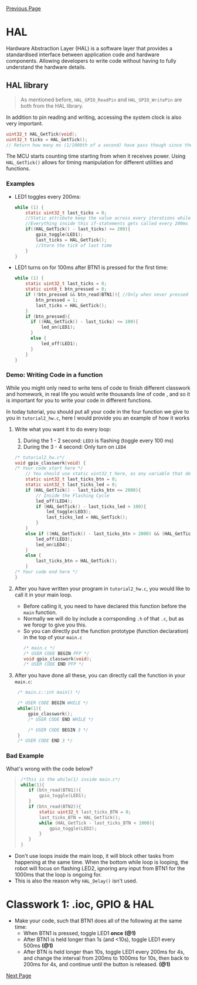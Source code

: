 [Previous Page](02-GPIO.md)

# HAL

Hardware Abstraction Layer (HAL) is a software layer that provides a standardised interface between application code and hardware components. Allowing developers to write code without having to fully understand the hardware details.

## HAL library

>As mentioned before, `HAL_GPIO_ReadPin` and `HAL_GPIO_WritePin` are both from the HAL library. 

In addition to pin reading and writing, accessing the system clock is also very important. 

```c
uint32_t HAL_GetTick(void);
uint32_t ticks = HAL_GetTick();
// Return how many ms (1/1000th of a second) have pass though since the MCU start running
```

The MCU starts counting time starting from when it receives power. Using `HAL_GetTick()` allows for timing manipulation for different utilities and functions. 

### Examples

- LED1 toggles every 200ms:

  ```c
  while (1) {
      static uint32_t last_ticks = 0;
      //Static attribute keep the value across every iterations while it will not be re-initized
      //Everything inside this if-statements gets called every 200ms
      if((HAL_GetTick() - last_ticks) >= 200){
          gpio_toggle(LED1);
          last_ticks = HAL_GetTick();
          //Store the tick of last time
      }
  }
  ```

- LED1 turns on for 100ms after BTN1 is pressed for the first time:
  ```c
  while (1) {
      static uint32_t last_ticks = 0;
      static uint8_t btn_pressed = 0;
      if (!btn_pressed && btn_read(BTN1)){ //Only when never pressed
          btn_pressed = 1;
          last_ticks = HAL_GetTick();
      }
      if (btn_pressed){
        if ((HAL_GetTick() - last_ticks) <= 100){
            led_on(LED1);
        }
        else {
            led_off(LED1);
        }
      }
  }
  ```

### Demo: Writing Code in a function 
While you might only need to write tens of code to finish different classwork and homework, in real life you would write thousands line of code , and so it is important for you to write your code in different functions.

In today tutorial, you should put all your code in the four function we give to you in `tutorial2_hw.c`, here I would provide you an example of how it works

1. Write what you want it to do every loop:
   1. During the 1 - 2 second: `LED3` is flashing (toggle every 100 ms)
   2. During the 3 - 4 second: Only turn on `LED4` 
    ```c
    /* tutorial2_hw.c*/
    void gpio_classwork(void) {
    /* Your code start here */
        // You should use static uint32_t here, as any variable that defined in main.c cannot call here unless you extern it
        static uint32_t last_ticks_btn = 0;
        static uint32_t last_ticks_led = 0;
        if (HAL_GetTick() - last_ticks_btn <= 2000){ 
            // Inside the Flashing Cycle
            led_off(LED4);
            if (HAL_GetTick() - last_ticks_led > 100){
                led_toggle(LED3);
                last_ticks_led = HAL_GetTick();
            }
        }
        else if ((HAL_GetTick() - last_ticks_btn > 2000) && (HAL_GetTick() - last_ticks_btn < 4000)) {
            led_off(LED3);
            led_on(LED4);
        }
        else {
            last_ticks_btn = HAL_GetTick();
        }        
    /* Your code end here */
    }
    ```

2. After you have written your program in `tutorial2_hw.c`, you would like to call it in your main loop.
   - Before calling it, you need to have declared this function before the `main` function. 
   - Normally we will do by include a corrsponding `.h` of that `.c`, but as we forogr to give you this.
   - So you can directly put the function prototype (function declaration) in the top of your `main.c`
        ```c
        /* main.c */
        /* USER CODE BEGIN PFP */
        void gpio_classwork(void);
        /* USER CODE END PFP */
        ```
3. After you have done all these, you can directly call the function in your `main.c`:
   ```c 
    /* main.c::int main() */

    /* USER CODE BEGIN WHILE */
    while(1){
        gpio_classwork();
        /* USER CODE END WHILE */

        /* USER CODE BEGIN 3 */
    }
    /* USER CODE END 3 */
   ```

### Bad Example 
What's wrong with the code below?
> ```c
>/*This is the while(1) inside main.c*/
>while(1){
>    if (btn_read(BTN1)){
>        gpio_toggle(LED1);
>    }
>    if (btn_read(BTN2)){
>        static uint32_t last_ticks_BTN = 0;
>        last_ticks_BTN = HAL_GetTick();
>        while (HAL_GetTick - last_ticks_BTN < 1000){
>            gpio_toggle(LED2);
>        }
>    }
>}
> ```

- Don't use loops inside the main loop, it will block other tasks from happening at the same time. When the bottom while loop is looping, the robot will focus on flashing LED2, ignoring any input from BTN1 for the 1000ms that the loop is ongoing for.
- This is also the reason why `HAL_Delay()` isn't used.

# Classwork 1: .ioc, GPIO & HAL
<!--
* When `BTN1` is held, `LED1` should be on. **(@1)**
* When `BTN2` is held, `LED2` should be flashing (toggle in 50ms).**(@1)**
* When both `BTN1` and `BTN2` are held, the following sequence is conducted:**(@2)**
  * `LED1` and `LED3` are on while `LED2` are flashing.
  * After 1 second, `LED1` and `LED3` are flashing while `LED2` are on.
  * After 1 second, repeat from step 1.
* Keyword: Finite State Machine
-->
- Make your code, such that BTN1 does all of the following at the same time:
  - When BTN1 is pressed, toggle LED1 **once** **(@1)**
  - After BTN1 is held longer than 1s (and <10s), toggle LED1 every 500ms **(@1)**
  - After BTN is held longer than 10s, toggle LED1 every 200ms for 4s, and change the interval from 200ms to 1000ms for 10s, then back to 200ms for 4s, and continue until the button is released. **(@1)**

[Next Page](04-TFT.md)

